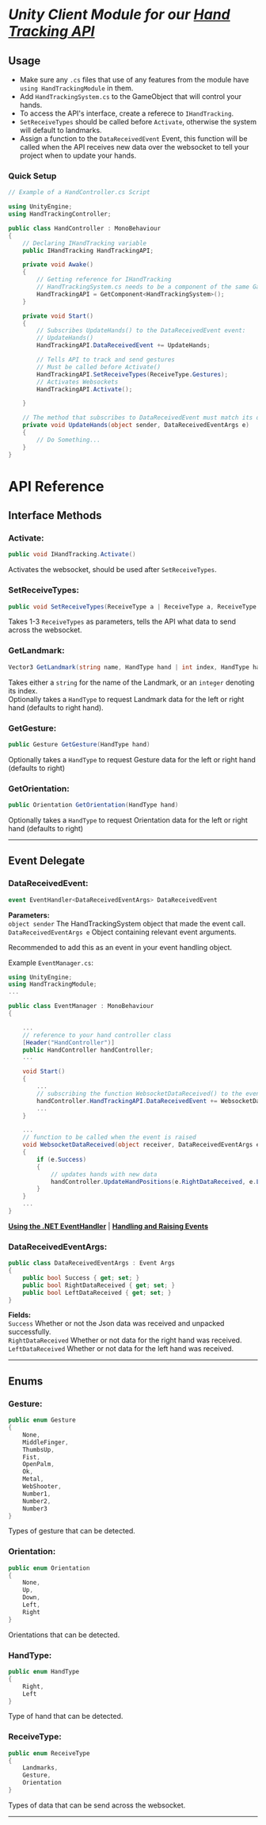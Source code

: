 # _**Unity Client Module for our [Hand Tracking API](https://github.com/Lady-Synestia/Hand-Tracking-API/)**_

## Usage

- Make sure any `.cs` files that use of any features from the module have `using HandTrackingModule` in them.
- Add `HandTrackingSystem.cs` to the GameObject that will control your hands.
- To access the API's interface, create a referece to `IHandTracking`.
- `SetReceiveTypes` should be called before `Activate`, otherwise the system will default to landmarks.
- Assign a function to the `DataReceivedEvent` Event, this function will be called when the API receives new data over the websocket to tell your project when to update your hands.

### Quick Setup

```cs
// Example of a HandController.cs Script

using UnityEngine;
using HandTrackingController;

public class HandController : MonoBehaviour
{
    // Declaring IHandTracking variable
    public IHandTracking HandTrackingAPI;

    private void Awake()
    {
        // Getting reference for IHandTracking
        // HandTrackingSystem.cs needs to be a component of the same GameObject as this script
        HandTrackingAPI = GetComponent<HandTrackingSystem>();
    }

    private void Start()
    {
        // Subscribes UpdateHands() to the DataReceivedEvent event: 
        // UpdateHands()
        HandTrackingAPI.DataReceivedEvent += UpdateHands;

        // Tells API to track and send gestures
        // Must be called before Activate()
        HandTrackingAPI.SetReceiveTypes(ReceiveType.Gestures);
        // Activates Websockets
        HandTrackingAPI.Activate();

    }

    // The method that subscribes to DataReceivedEvent must match its definition
    private void UpdateHands(object sender, DataReceivedEventArgs e)
    {
        // Do Something...
    }
}
```

# API Reference

## Interface Methods

### Activate:

```cs
public void IHandTracking.Activate()
```

Activates the websocket, should be used after `SetReceiveTypes`.

### SetReceiveTypes:

```cs
public void SetReceiveTypes(ReceiveType a | ReceiveType a, ReceiveType b |  ReceiveType a, ReceiveType b, ReceiveType c)
```

Takes 1-3 `ReceiveTypes` as parameters, tells the API what data to send across the websocket.

### GetLandmark:

```cs
Vector3 GetLandmark(string name, HandType hand | int index, HandType hand)
```

Takes either a `string` for the name of the Landmark, or an `integer` denoting its index.\
Optionally takes a `HandType` to request Landmark data for the left or right hand (defaults to right hand).

### GetGesture:

```cs
public Gesture GetGesture(HandType hand)
```

Optionally takes a `HandType` to request Gesture data for the left or right hand (defaults to right)

### GetOrientation:

```cs
public Orientation GetOrientation(HandType hand)
```

Optionally takes a `HandType` to request Orientation data for the left or right hand (defaults to right)

---

## Event Delegate

### DataReceivedEvent:

```cs
event EventHandler<DataReceivedEventArgs> DataReceivedEvent
```

**Parameters:**\
`object sender` The HandTrackingSystem object that made the event call.\
`DataReceivedEventArgs e` Object containing relevant event arguments.

Recommended to add this as an event in your event handling object.

Example `EventManager.cs`:
```cs
using UnityEngine;
using HandTrackingModule;
...

public class EventManager : MonoBehaviour
{

    ...
    // reference to your hand controller class
    [Header("HandController")]
    public HandController handController;
    ...

    void Start()
    {
        ...
        // subscribing the function WebsocketDataReceived() to the event
        handController.HandTrackingAPI.DataReceivedEvent += WebsocketDataReceived;
        ...
    }

    ...
    // function to be called when the event is raised
    void WebsocketDataReceived(object receiver, DataReceivedEventArgs e)
    {
        if (e.Success)
        {   
            // updates hands with new data
            handController.UpdateHandPositions(e.RightDataReceived, e.LeftDataReceived);
        }
    }
    ...
}
```


[**Using the .NET EventHandler**](https://learn.microsoft.com/en-us/dotnet/api/system.eventhandler?view=net-9.0) | [**Handling and Raising Events**](https://learn.microsoft.com/en-us/dotnet/standard/events/)

### DataReceivedEventArgs:

```cs
public class DataReceivedEventArgs : Event Args
{
    public bool Success { get; set; }
    public bool RightDataReceived { get; set; }
    public bool LeftDataReceived { get; set; }
}
```

**Fields:**\
`Success` Whether or not the Json data was received and unpacked successfully.\
`RightDataReceived` Whether or not data for the right hand was received.\
`LeftDataReceived` Whether or not data for the left hand was received.

---

## Enums

### Gesture:

```cs
public enum Gesture
{
    None,
    MiddleFinger,
    ThumbsUp,
    Fist,
    OpenPalm,
    Ok,
    Metal,
    WebShooter,
    Number1,
    Number2,
    Number3
}
```

Types of gesture that can be detected.

### Orientation:

```cs
public enum Orientation
{
    None,
    Up,
    Down,
    Left,
    Right
}
```

Orientations that can be detected.

### HandType:

```cs
public enum HandType
{
    Right,
    Left
}
```

Type of hand that can be detected.

### ReceiveType:

```cs
public enum ReceiveType
{
    Landmarks,
    Gesture,
    Orientation
}
```

Types of data that can be send across the websocket.

---